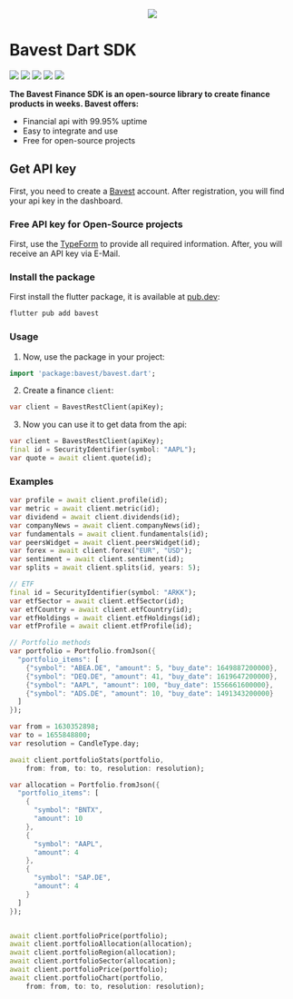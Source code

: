 <p align="center">
  <img  src="https://www.bavest.co/images/api-home.png">
</p>

# Bavest Dart SDK

 <img src="https://img.shields.io/pub/points/bavest"> <img src="https://img.shields.io/pub/likes/bavest" > <img wsymbolth=300 src="https://img.shields.io/badge/license-MIT-brightgreen" > <img wsymbolth=300 src="https://img.shields.io/badge/tests-passing-brightgreen" > <img src="https://img.shields.io/github/issues/Bavest/dart-sdk">

**The Bavest Finance SDK is an open-source library to create finance products in weeks. Bavest offers:**

* Financial api with 99.95% uptime
* Easy to integrate and use
* Free for open-source projects


## Get API key

First, you need to create a [Bavest](https://www.dashboard.bavest.co) account.
After registration, you will find your api key in the dashboard.

### Free API key for Open-Source projects

First, use the [TypeForm](https://e0nemwrtihz.typeform.com/to/xT8KfS0I) to provide all required information.
After, you will receive an API key via E-Mail.


### Install the package

First install the flutter package, it is available at [pub.dev](https://pub.dev/packages/bavest):

 ```dart 
flutter pub add bavest 
 ```

### Usage

1. Now, use the package in your project:
 ```dart 
import 'package:bavest/bavest.dart'; 
 ```

2. Create a finance `client`:
 ```dart
var client = BavestRestClient(apiKey);
  ```

3. Now you can use it to get data from the api:

```dart
var client = BavestRestClient(apiKey);
final id = SecurityIdentifier(symbol: "AAPL");
var quote = await client.quote(id);
```


### Examples

```dart
var profile = await client.profile(id);
var metric = await client.metric(id);
var dividend = await client.dividends(id);
var companyNews = await client.companyNews(id);
var fundamentals = await client.fundamentals(id);
var peersWidget = await client.peersWidget(id);
var forex = await client.forex("EUR", "USD");
var sentiment = await client.sentiment(id);
var splits = await client.splits(id, years: 5);

// ETF
final id = SecurityIdentifier(symbol: "ARKK");
var etfSector = await client.etfSector(id);
var etfCountry = await client.etfCountry(id);
var etfHoldings = await client.etfHoldings(id);
var etfProfile = await client.etfProfile(id);

// Portfolio methods
var portfolio = Portfolio.fromJson({
  "portfolio_items": [
    {"symbol": "ABEA.DE", "amount": 5, "buy_date": 1649887200000},
    {"symbol": "DEQ.DE", "amount": 41, "buy_date": 1619647200000},
    {"symbol": "AAPL", "amount": 100, "buy_date": 1556661600000},
    {"symbol": "ADS.DE", "amount": 10, "buy_date": 1491343200000}
  ]
});

var from = 1630352898;
var to = 1655848800;
var resolution = CandleType.day;

await client.portfolioStats(portfolio,
    from: from, to: to, resolution: resolution);

var allocation = Portfolio.fromJson({
  "portfolio_items": [
    {
      "symbol": "BNTX",
      "amount": 10
    },
    {
      "symbol": "AAPL",
      "amount": 4
    },
    {
      "symbol": "SAP.DE",
      "amount": 4
    }
  ]
});


await client.portfolioPrice(portfolio);
await client.portfolioAllocation(allocation);
await client.portfolioRegion(allocation);
await client.portfolioSector(allocation);
await client.portfolioPrice(portfolio);
await client.portfolioChart(portfolio,
    from: from, to: to, resolution: resolution);
 ```
